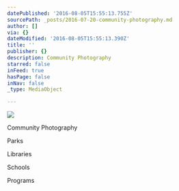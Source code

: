 ```yaml
---
datePublished: '2016-08-05T15:55:13.755Z'
sourcePath: _posts/2016-07-20-community-photography.md
author: []
via: {}
dateModified: '2016-08-05T15:55:13.390Z'
title: ''
publisher: {}
description: Community Photography
starred: false
inFeed: true
hasPage: false
inNav: false
_type: MediaObject

---
```

![](https://the-grid-user-content.s3-us-west-2.amazonaws.com/1e4f0f5a-2d78-4fa9-a122-c41ade4aedac.jpg)

Community Photography

Parks

Libraries

Schools

Programs